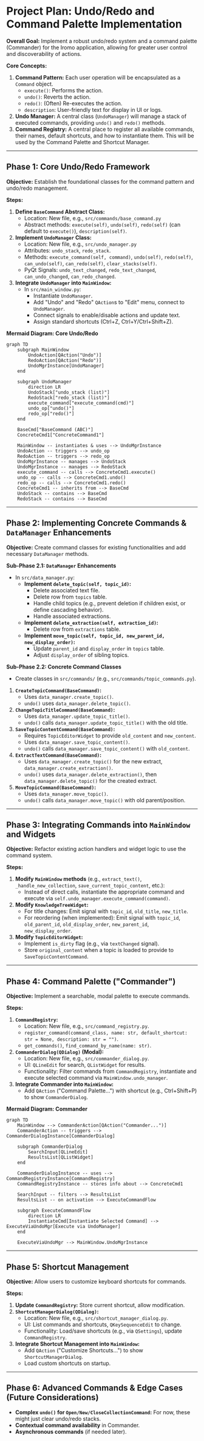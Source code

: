 # Project Plan: Undo/Redo and Command Palette Implementation

**Overall Goal:** Implement a robust undo/redo system and a command palette (Commander) for the Iromo application, allowing for greater user control and discoverability of actions.

**Core Concepts:**

1.  **Command Pattern:** Each user operation will be encapsulated as a `Command` object.
    *   `execute()`: Performs the action.
    *   `undo()`: Reverts the action.
    *   `redo()`: (Often) Re-executes the action.
    *   `description`: User-friendly text for display in UI or logs.
2.  **Undo Manager:** A central class (`UndoManager`) will manage a stack of executed commands, providing `undo()` and `redo()` methods.
3.  **Command Registry:** A central place to register all available commands, their names, default shortcuts, and how to instantiate them. This will be used by the Command Palette and Shortcut Manager.

---

## Phase 1: Core Undo/Redo Framework

**Objective:** Establish the foundational classes for the command pattern and undo/redo management.

**Steps:**

1.  **Define `BaseCommand` Abstract Class:**
    *   Location: New file, e.g., `src/commands/base_command.py`
    *   Abstract methods: `execute(self)`, `undo(self)`, `redo(self)` (can default to `execute()`), `description(self)`.
2.  **Implement `UndoManager` Class:**
    *   Location: New file, e.g., `src/undo_manager.py`
    *   Attributes: `undo_stack`, `redo_stack`.
    *   Methods: `execute_command(self, command)`, `undo(self)`, `redo(self)`, `can_undo(self)`, `can_redo(self)`, `clear_stacks(self)`.
    *   PyQt Signals: `undo_text_changed`, `redo_text_changed`, `can_undo_changed`, `can_redo_changed`.
3.  **Integrate `UndoManager` into `MainWindow`:**
    *   In `src/main_window.py`:
        *   Instantiate `UndoManager`.
        *   Add "Undo" and "Redo" `QAction`s to "Edit" menu, connect to `UndoManager`.
        *   Connect signals to enable/disable actions and update text.
        *   Assign standard shortcuts (Ctrl+Z, Ctrl+Y/Ctrl+Shift+Z).

**Mermaid Diagram: Core Undo/Redo**
```mermaid
graph TD
    subgraph MainWindow
        UndoAction[QAction("Undo")]
        RedoAction[QAction("Redo")]
        UndoMgrInstance[UndoManager]
    end

    subgraph UndoManager
        direction LR
        UndoStack["undo_stack (list)"]
        RedoStack["redo_stack (list)"]
        execute_command["execute_command(cmd)"]
        undo_op["undo()"]
        redo_op["redo()"]
    end

    BaseCmd["BaseCommand (ABC)"]
    ConcreteCmd1["ConcreteCommand1"]

    MainWindow -- instantiates & uses --> UndoMgrInstance
    UndoAction -- triggers --> undo_op
    RedoAction -- triggers --> redo_op
    UndoMgrInstance -- manages --> UndoStack
    UndoMgrInstance -- manages --> RedoStack
    execute_command -- calls --> ConcreteCmd1.execute()
    undo_op -- calls --> ConcreteCmd1.undo()
    redo_op -- calls --> ConcreteCmd1.redo()
    ConcreteCmd1 -- inherits from --> BaseCmd
    UndoStack -- contains --> BaseCmd
    RedoStack -- contains --> BaseCmd
```

---

## Phase 2: Implementing Concrete Commands & `DataManager` Enhancements

**Objective:** Create command classes for existing functionalities and add necessary `DataManager` methods.

**Sub-Phase 2.1: `DataManager` Enhancements**
*   In `src/data_manager.py`:
    *   **Implement `delete_topic(self, topic_id)`:**
        *   Delete associated text file.
        *   Delete row from `topics` table.
        *   Handle child topics (e.g., prevent deletion if children exist, or define cascading behavior).
        *   Handle associated extractions.
    *   **Implement `delete_extraction(self, extraction_id)`:**
        *   Delete row from `extractions` table.
    *   **Implement `move_topic(self, topic_id, new_parent_id, new_display_order)`:**
        *   Update `parent_id` and `display_order` in `topics` table.
        *   Adjust `display_order` of sibling topics.

**Sub-Phase 2.2: Concrete Command Classes**
*   Create classes in `src/commands/` (e.g., `src/commands/topic_commands.py`).
1.  **`CreateTopicCommand(BaseCommand)`:**
    *   Uses `data_manager.create_topic()`.
    *   `undo()` uses `data_manager.delete_topic()`.
2.  **`ChangeTopicTitleCommand(BaseCommand)`:**
    *   Uses `data_manager.update_topic_title()`.
    *   `undo()` calls `data_manager.update_topic_title()` with the old title.
3.  **`SaveTopicContentCommand(BaseCommand)`:**
    *   Requires `TopicEditorWidget` to provide `old_content` and `new_content`.
    *   Uses `data_manager.save_topic_content()`.
    *   `undo()` calls `data_manager.save_topic_content()` with `old_content`.
4.  **`ExtractTextCommand(BaseCommand)`:**
    *   Uses `data_manager.create_topic()` for the new extract, `data_manager.create_extraction()`.
    *   `undo()` uses `data_manager.delete_extraction()`, then `data_manager.delete_topic()` for the created extract.
5.  **`MoveTopicCommand(BaseCommand)`:**
    *   Uses `data_manager.move_topic()`.
    *   `undo()` calls `data_manager.move_topic()` with old parent/position.

---

## Phase 3: Integrating Commands into `MainWindow` and Widgets

**Objective:** Refactor existing action handlers and widget logic to use the command system.

**Steps:**

1.  **Modify `MainWindow` methods** (e.g., `extract_text()`, `_handle_new_collection`, `save_current_topic_content`, etc.):
    *   Instead of direct calls, instantiate the appropriate command and execute via `self.undo_manager.execute_command(command)`.
2.  **Modify `KnowledgeTreeWidget`:**
    *   For title changes: Emit signal with `topic_id`, `old_title`, `new_title`.
    *   For reordering (when implemented): Emit signal with `topic_id`, `old_parent_id`, `old_display_order`, `new_parent_id`, `new_display_order`.
3.  **Modify `TopicEditorWidget`:**
    *   Implement `is_dirty` flag (e.g., via `textChanged` signal).
    *   Store `original_content` when a topic is loaded to provide to `SaveTopicContentCommand`.

---

## Phase 4: Command Palette ("Commander")

**Objective:** Implement a searchable, modal palette to execute commands.

**Steps:**

1.  **`CommandRegistry`:**
    *   Location: New file, e.g., `src/command_registry.py`.
    *   `register_command(command_class, name: str, default_shortcut: str = None, description: str = "")`.
    *   `get_commands()`, `find_command_by_name(name: str)`.
2.  **`CommanderDialog(QDialog)` (Modal):**
    *   Location: New file, e.g., `src/commander_dialog.py`.
    *   UI: `QLineEdit` for search, `QListWidget` for results.
    *   Functionality: Filter commands from `CommandRegistry`, instantiate and execute selected command via `MainWindow.undo_manager`.
3.  **Integrate Commander into `MainWindow`:**
    *   Add `QAction` ("Command Palette...") with shortcut (e.g., Ctrl+Shift+P) to show `CommanderDialog`.

**Mermaid Diagram: Commander**
```mermaid
graph TD
    MainWindow --> CommanderAction[QAction("Commander...")]
    CommanderAction -- triggers --> CommanderDialogInstance[CommanderDialog]

    subgraph CommanderDialog
        SearchInput[QLineEdit]
        ResultsList[QListWidget]
    end

    CommanderDialogInstance -- uses --> CommandRegistryInstance[CommandRegistry]
    CommandRegistryInstance -- stores info about --> ConcreteCmd1

    SearchInput -- filters --> ResultsList
    ResultsList -- on activation --> ExecuteCommandFlow

    subgraph ExecuteCommandFlow
        direction LR
        InstantiateCmd[Instantiate Selected Command] --> ExecuteViaUndoMgr[Execute via UndoManager]
    end

    ExecuteViaUndoMgr --> MainWindow.UndoMgrInstance
```

---

## Phase 5: Shortcut Management

**Objective:** Allow users to customize keyboard shortcuts for commands.

**Steps:**

1.  **Update `CommandRegistry`:** Store current shortcut, allow modification.
2.  **`ShortcutManagerDialog(QDialog)`:**
    *   Location: New file, e.g., `src/shortcut_manager_dialog.py`.
    *   UI: List commands and shortcuts, `QKeySequenceEdit` to change.
    *   Functionality: Load/save shortcuts (e.g., via `QSettings`), update `CommandRegistry`.
3.  **Integrate Shortcut Management into `MainWindow`:**
    *   Add `QAction` ("Customize Shortcuts...") to show `ShortcutManagerDialog`.
    *   Load custom shortcuts on startup.

---

## Phase 6: Advanced Commands & Edge Cases (Future Considerations)

*   **Complex `undo()` for `Open/New/CloseCollectionCommand`:** For now, these might just clear undo/redo stacks.
*   **Contextual command availability** in Commander.
*   **Asynchronous commands** (if needed later).